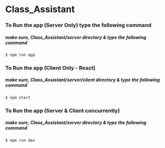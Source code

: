 # Class_Assistant

### To Run the app (Server Only) type the following command

##### make sure, Class_Assistant/server directory & type the following command

```sh
$ npm run app
```

### To Run the app (Client Only - React)

##### make sure, Class_Assistant/server/client directory & type the following command

```sh
$ npm start
```

### To Run the app (Server & Client concurrently)

##### make sure, Class_Assistant/server directory & type the following command

```sh
$ npm run dev
```
